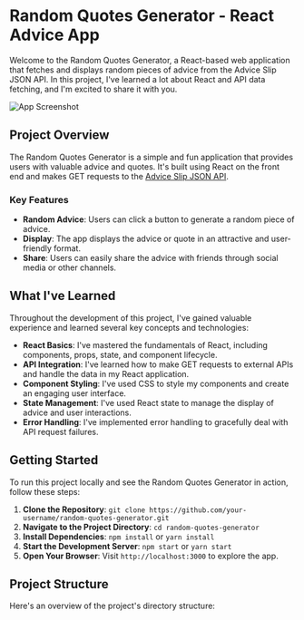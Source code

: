 # Random Quotes Generator - React Advice App

Welcome to the Random Quotes Generator, a React-based web application that fetches and displays random pieces of advice from the Advice Slip JSON API. In this project, I've learned a lot about React and API data fetching, and I'm excited to share it with you.

![App Screenshot](screenshot.png) <!-- Add a screenshot of your app here (if available) -->

## Project Overview

The Random Quotes Generator is a simple and fun application that provides users with valuable advice and quotes. It's built using React on the front end and makes GET requests to the [Advice Slip JSON API](https://api.adviceslip.com/).

### Key Features

- **Random Advice**: Users can click a button to generate a random piece of advice.
- **Display**: The app displays the advice or quote in an attractive and user-friendly format.
- **Share**: Users can easily share the advice with friends through social media or other channels.

## What I've Learned

Throughout the development of this project, I've gained valuable experience and learned several key concepts and technologies:

- **React Basics**: I've mastered the fundamentals of React, including components, props, state, and component lifecycle.
- **API Integration**: I've learned how to make GET requests to external APIs and handle the data in my React application.
- **Component Styling**: I've used CSS to style my components and create an engaging user interface.
- **State Management**: I've used React state to manage the display of advice and user interactions.
- **Error Handling**: I've implemented error handling to gracefully deal with API request failures.

## Getting Started

To run this project locally and see the Random Quotes Generator in action, follow these steps:

1. **Clone the Repository**: `git clone https://github.com/your-username/random-quotes-generator.git`
2. **Navigate to the Project Directory**: `cd random-quotes-generator`
3. **Install Dependencies**: `npm install` or `yarn install`
4. **Start the Development Server**: `npm start` or `yarn start`
5. **Open Your Browser**: Visit `http://localhost:3000` to explore the app.

## Project Structure

Here's an overview of the project's directory structure:

